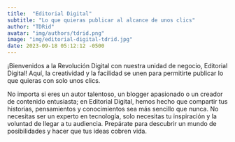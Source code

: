 ```yaml
---
title:  "Editorial Digital"
subtitle: "Lo que quieras publicar al alcance de unos clics"
author: "TDRid"
avatar: "img/authors/tdrid.png"
image: "img/editorial-digital-tdrid.jpg"
date: 2023-09-18 05:12:12 -0500
---
```

<!-- Imagen: Inserta una imagen que refleje la simplicidad de la plataforma de Editorial Digital. -->

¡Bienvenidos a la Revolución Digital con nuestra unidad de negocio, Editorial Digital! Aquí, la creatividad y la facilidad se unen para permitirte publicar lo que quieras con solo unos clics.

No importa si eres un autor talentoso, un blogger apasionado o un creador de contenido entusiasta; en Editorial Digital, hemos hecho que compartir tus historias, pensamientos y conocimientos sea más sencillo que nunca. No necesitas ser un experto en tecnología, solo necesitas tu inspiración y la voluntad de llegar a tu audiencia. Prepárate para descubrir un mundo de posibilidades y hacer que tus ideas cobren vida.
